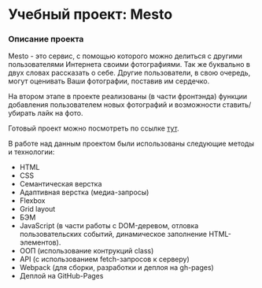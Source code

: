 # Учебный проект: Mesto

### Описание проекта
Mesto - это сервис, с помощью которого можно делиться с другими пользователями Интернета своими фотографиями. Так же буквально в двух словах рассказать о себе. Другие пользователи, в свою очередь, могут оценивать Ваши фотографии, поставив им сердечко.

На втором этапе в проекте реализованы (в части фронтэнда) функции добавления пользователем новых фотографий и возможности ставить/убирать лайк на фото.

Готовый проект можно посмотреть по ссылке [тут](https://marinicheva.github.io/mesto/).

В работе над данным проектом были использованы следующие методы и технологии:
* HTML
* CSS
* Семантическая верстка
* Адаптивная верстка (медиа-запросы)
* Flexbox
* Grid layout
* БЭМ
* JavaScript (в части работы с DOM-деревом, отловка пользовательских событий, динамическое заполнение HTML-элементов).
* ООП (использование контрукций class)
* API (с использованием fetch-запросов к серверу)
* Webpack (для сборки, разработки и деплоя на gh-pages)
* Деплой на GitHub-Pages